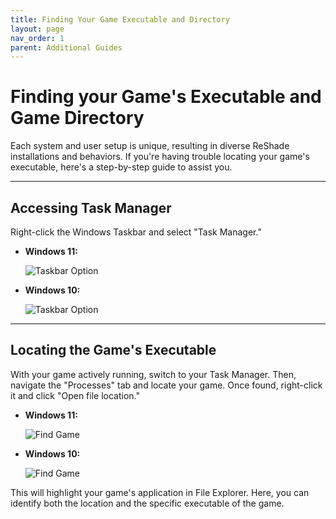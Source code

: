 ```yaml
---
title: Finding Your Game Executable and Directory
layout: page
nav_order: 1
parent: Additional Guides
---
```


# Finding your Game's Executable and Game Directory

Each system and user setup is unique, resulting in diverse ReShade installations and behaviors. If you're having trouble locating your game's executable, here's a step-by-step guide to assist you.

---

## Accessing Task Manager

Right-click the Windows Taskbar and select "Task Manager."

* **Windows 11:**

   ![Taskbar Option](../images/finding-your-game-executable-and-directory/right_click_taskbar_global.png)

* **Windows 10:**

   ![Taskbar Option](../images/finding-your-game-executable-and-directory/right_click_taskbar_global_win10.png)

---

## Locating the Game's Executable

With your game actively running, switch to your Task Manager. Then, navigate the "Processes" tab and locate your game. Once found, right-click it and click "Open file location."

* **Windows 11:**

   ![Find Game](../images/finding-your-game-executable-and-directory/processes_task_manager_game_right_click_global.png)

* **Windows 10:**

   ![Find Game](../images/finding-your-game-executable-and-directory/processes_task_manager_game_right_click_global_win10.png) 

This will highlight your game's application in File Explorer. Here, you can identify both the location and the specific executable of the game.